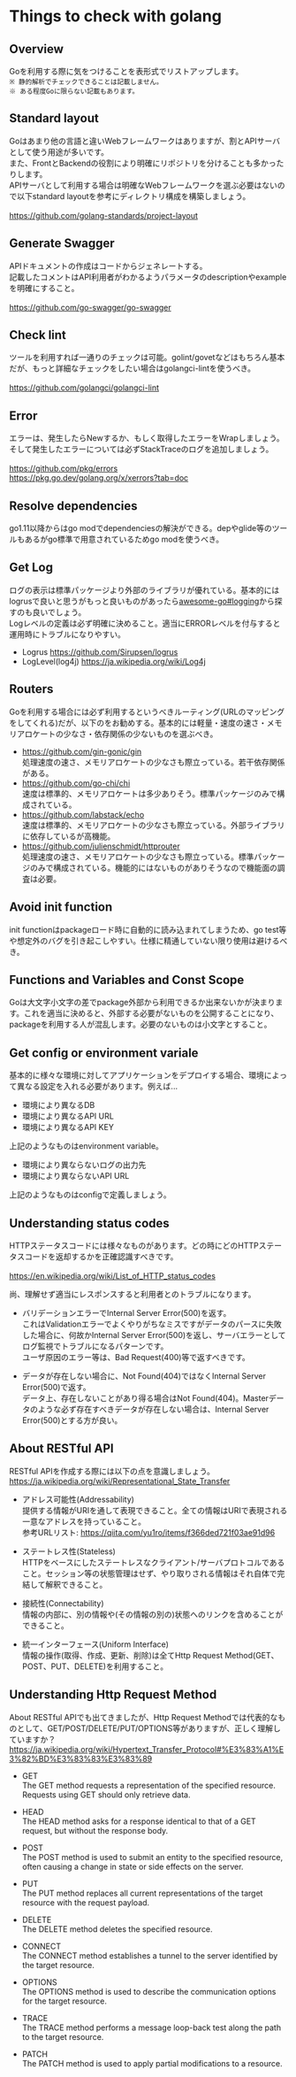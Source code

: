 # Things to check with golang

## Overview
Goを利用する際に気をつけることを表形式でリストアップします。  
`※ 静的解析でチェックできることは記載しません。`  
`※ ある程度Goに限らない記載もあります。`  

## Standard layout  
Goはあまり他の言語と違いWebフレームワークはありますが、割とAPIサーバとして使う用途が多いです。  
また、FrontとBackendの役割により明確にリポジトリを分けることも多かったりします。  
APIサーバとして利用する場合は明確なWebフレームワークを選ぶ必要はないので以下standard layoutを参考にディレクトリ構成を構築しましょう。  
\
https://github.com/golang-standards/project-layout

## Generate Swagger  
APIドキュメントの作成はコードからジェネレートする。  
記載したコメントはAPI利用者がわかるようパラメータのdescriptionやexampleを明確にすること。  
\
https://github.com/go-swagger/go-swagger

## Check lint  
ツールを利用すれば一通りのチェックは可能。golint/govetなどはもちろん基本だが、もっと詳細なチェックをしたい場合はgolangci-lintを使うべき。  
\
https://github.com/golangci/golangci-lint

## Error  
エラーは、発生したらNewするか、もしく取得したエラーをWrapしましょう。そして発生したエラーについては必ずStackTraceのログを追加しましょう。  
\
https://github.com/pkg/errors  
https://pkg.go.dev/golang.org/x/xerrors?tab=doc  

## Resolve dependencies
go1.11以降からはgo modでdependenciesの解決ができる。depやglide等のツールもあるがgo標準で用意されているためgo modを使うべき。

## Get Log
ログの表示は標準パッケージより外部のライブラリが優れている。基本的にはlogrusで良いと思うがもっと良いものがあったら[awesome-go#logging](https://github.com/avelino/awesome-go#logging)から探すのも良いでしょう。  
Logレベルの定義は必ず明確に決めること。適当にERRORレベルを付与すると運用時にトラブルになりやすい。  
- Logrus
https://github.com/Sirupsen/logrus
- LogLevel(log4j)
https://ja.wikipedia.org/wiki/Log4j

## Routers
Goを利用する場合には必ず利用するというべきルーティング(URLのマッピングをしてくれる)だが、以下のをお勧めする。基本的には軽量・速度の速さ・メモリアロケートの少なさ・依存関係の少ないものを選ぶべき。  
- https://github.com/gin-gonic/gin  
処理速度の速さ、メモリアロケートの少なさも際立っている。若干依存関係がある。
- https://github.com/go-chi/chi  
速度は標準的、メモリアロケートは多少ありそう。標準パッケージのみで構成されている。
- https://github.com/labstack/echo  
速度は標準的、メモリアロケートの少なさも際立っている。外部ライブラリに依存しているが高機能。
- https://github.com/julienschmidt/httprouter  
処理速度の速さ、メモリアロケートの少なさも際立っている。標準パッケージのみで構成されている。機能的にはないものがありそうなので機能面の調査は必要。

## Avoid init function
init functionはpackageロード時に自動的に読み込まれてしまうため、go test等や想定外のバグを引き起こしやすい。仕様に精通していない限り使用は避けるべき。

## Functions and Variables and Const Scope
Goは大文字小文字の差でpackage外部から利用できるか出来ないかが決まります。これを適当に決めると、外部する必要がないものを公開することになり、packageを利用する人が混乱します。必要のないものは小文字とすること。

## Get config or environment variale
基本的に様々な環境に対してアプリケーションをデプロイする場合、環境によって異なる設定を入れる必要があります。例えば...

- 環境により異なるDB
- 環境により異なるAPI URL
- 環境により異なるAPI KEY

上記のようなものはenvironment variable。

- 環境により異ならないログの出力先
- 環境により異ならないAPI URL

上記のようなものはconfigで定義しましょう。

## Understanding status codes
HTTPステータスコードには様々なものがあります。どの時にどのHTTPステータスコードを返却するかを正確認識すべきです。  
\
https://en.wikipedia.org/wiki/List_of_HTTP_status_codes

尚、理解せず適当にレスポンスすると利用者とのトラブルになります。

- バリデーションエラーでInternal Server Error(500)を返す。  
これはValidationエラーでよくやりがちなミスですがデータのパースに失敗した場合に、何故かInternal Server Error(500)を返し、サーバエラーとしてログ監視でトラブルになるパターンです。  
ユーザ原因のエラー等は、Bad Request(400)等で返すべきです。  

- データが存在しない場合に、Not Found(404)ではなくInternal Server Error(500)で返す。  
データ上、存在しないことがあり得る場合はNot Found(404)。Masterデータのような必ず存在すべきデータが存在しない場合は、Internal Server Error(500)とする方が良い。

## About RESTful API
RESTful APIを作成する際には以下の点を意識しましょう。
\
https://ja.wikipedia.org/wiki/Representational_State_Transfer

- アドレス可能性(Addressability)  
提供する情報がURIを通して表現できること。全ての情報はURIで表現される一意なアドレスを持っていること。  
参考URLリスト: https://qiita.com/yu1ro/items/f366ded721f03ae91d96

- ステートレス性(Stateless)  
HTTPをベースにしたステートレスなクライアント/サーバプロトコルであること。セッション等の状態管理はせず、やり取りされる情報はそれ自体で完結して解釈できること。

- 接続性(Connectability)  
情報の内部に、別の情報や(その情報の別の)状態へのリンクを含めることができること。

- 統一インターフェース(Uniform Interface)  
情報の操作(取得、作成、更新、削除)は全てHttp Request Method(GET、POST、PUT、DELETE)を利用すること。

## Understanding Http Request Method
About RESTful APIでも出てきましたが、Http Request Methodでは代表的なものとして、GET/POST/DELETE/PUT/OPTIONS等がありますが、正しく理解していますか？  
https://ja.wikipedia.org/wiki/Hypertext_Transfer_Protocol#%E3%83%A1%E3%82%BD%E3%83%83%E3%83%89

- GET  
The GET method requests a representation of the specified resource. Requests using GET should only retrieve data.

- HEAD  
The HEAD method asks for a response identical to that of a GET request, but without the response body.

- POST  
The POST method is used to submit an entity to the specified resource, often causing a change in state or side effects on the server.

- PUT  
The PUT method replaces all current representations of the target resource with the request payload.

- DELETE  
The DELETE method deletes the specified resource.

- CONNECT  
The CONNECT method establishes a tunnel to the server identified by the target resource.

- OPTIONS  
The OPTIONS method is used to describe the communication options for the target resource.

- TRACE  
The TRACE method performs a message loop-back test along the path to the target resource.

- PATCH  
The PATCH method is used to apply partial modifications to a resource.
